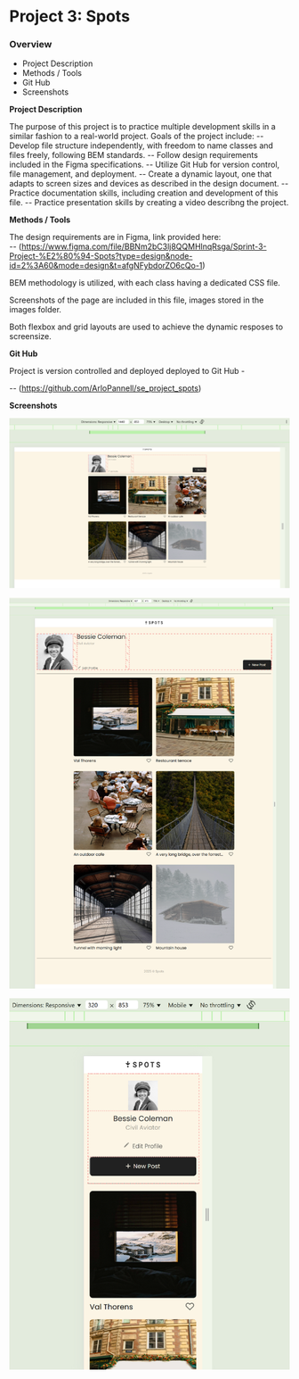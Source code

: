 # Project 3: Spots

### Overview

- Project Description
- Methods / Tools
- Git Hub
- Screenshots

**Project Description**

The purpose of this project is to practice multiple development skills in a similar fashion to a real-world project. Goals of the project include:
-- Develop file structure independently, with freedom to name classes and files freely, following BEM standards.
-- Follow design requirements included in the Figma specifications.
-- Utilize Git Hub for version control, file management, and deployment.
-- Create a dynamic layout, one that adapts to screen sizes and devices as described in the design document.
-- Practice documentation skills, including creation and development of this file.
-- Practice presentation skills by creating a video describng the project.

**Methods / Tools**

The design requirements are in Figma, link provided here:  
-- (https://www.figma.com/file/BBNm2bC3lj8QQMHlnqRsga/Sprint-3-Project-%E2%80%94-Spots?type=design&node-id=2%3A60&mode=design&t=afgNFybdorZO6cQo-1)

BEM methodology is utilized, with each class having a dedicated CSS file.

Screenshots of the page are included in this file, images stored in the images folder.

Both flexbox and grid layouts are used to achieve the dynamic resposes to screensize.

**Git Hub**

Project is version controlled and deployed deployed to Git Hub -

-- (https://github.com/ArloPannell/se_project_spots)

**Screenshots**

![1440 Desktop](./images/readme/1440_desktop.png)

![627px Media Query Limit](./images/readme/627px_MQLimit.png)

![Mobile View](./images/readme/mobile.png)
